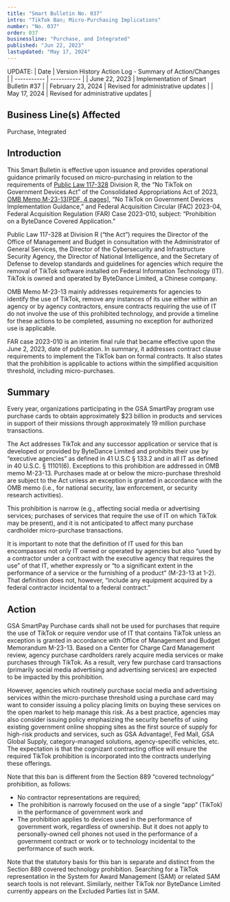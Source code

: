 ```yaml
---
title: "Smart Bulletin No. 037"
intro: "TikTok Ban; Micro-Purchasing Implications"
number: "No. 037"
order: 037
businessline: "Purchase, and Integrated"
published: "Jun 22, 2023"
lastupdated: "May 17, 2024"
---
```


UPDATE:
| Date | Version History Action Log - Summary of Action/Changes |
| ----------- | ----------- |
| June 22, 2023 | Implementation of Smart Bulletin #37 |
| February 23, 2024 | Revised for administrative updates |
| May 17, 2024 | Revised for administrative updates |

## Business Line(s) Affected

Purchase, Integrated

## Introduction

This Smart Bulletin is effective upon issuance and provides operational guidance primarily focused on micro-purchasing in relation to the requirements of [Public Law 117-328](https://www.congress.gov/bill/117th-congress/house-bill/2617/text) Division R, the “No TikTok on Government Devices Act” of the Consolidated Appropriations Act of 2023, [OMB Memo M-23-13[PDF, 4 pages]](https://www.whitehouse.gov/wp-content/uploads/2023/02/M-23-13-No-TikTok-on-Government-Devices-Implementation-Guidance_final.pdf), “No TikTok on Government Devices Implementation Guidance,” and Federal Acquisition Circular (FAC) 2023-04, Federal Acquisition Regulation (FAR) Case 2023-010, subject: “Prohibition on a ByteDance Covered Application.”

Public Law 117-328 at Division R (“the Act”) requires the Director of the Office of Management and Budget in consultation with the Administrator of General Services, the Director of the Cybersecurity and Infrastructure Security Agency, the Director of National Intelligence, and the Secretary of Defense to develop standards and guidelines for agencies which require the removal of TikTok software installed on Federal Information Technology (IT). TikTok is owned and operated by ByteDance Limited, a Chinese company.

OMB Memo M-23-13 mainly addresses requirements for agencies to identify the use of TikTok, remove any instances of its use either within an agency or by agency contractors, ensure contracts requiring the use of IT do not involve the use of this prohibited technology, and provide a timeline for these actions to be completed, assuming no exception for authorized use is applicable.

FAR case 2023-010 is an interim final rule that became effective upon the June 2, 2023, date of publication. In summary, it addresses contract clause requirements to implement the TikTok ban on formal contracts. It also states that the prohibition is applicable to actions within the simplified acquisition threshold, including micro-purchases.

## Summary

Every year, organizations participating in the GSA SmartPay program use purchase cards to obtain approximately $23 billion in products and services in support of their missions through approximately 19 million purchase transactions.

The Act addresses TikTok and any successor application or service that is developed or provided by ByteDance Limited and prohibits their use by “executive agencies” as defined in 41 U.S.C § 133.2 and in all IT as defined in 40 U.S.C. § 11101(6). Exceptions to this prohibition are addressed in OMB memo M-23-13.
Purchases made at or below the micro-purchase threshold are subject to the Act unless an exception is granted in accordance with the OMB memo (i.e., for national security, law enforcement, or security research activities).

This prohibition is narrow (e.g., affecting social media or advertising services; purchases of services that require the use of IT on which TikTok may be present), and it is not anticipated to affect many purchase cardholder micro-purchase transactions.

It is important to note that the definition of IT used for this ban encompasses not only IT owned or operated by agencies but also “used by a contractor under a contract with the executive agency that requires the use” of that IT, whether expressly or “to a significant extent in the performance of a service or the furnishing of a product” (M-23-13 at 1-2). That definition does not, however, “include any equipment acquired by a federal contractor incidental to a federal contract.”

## Action

GSA SmartPay Purchase cards shall not be used for purchases that require the use of TikTok or require vendor use of IT that contains TikTok unless an exception is granted in accordance with Office of Management and Budget Memorandum M-23-13. Based on a Center for Charge Card Management review, agency purchase cardholders rarely acquire media services or make purchases through TikTok. As a result, very few purchase card transactions (primarily social media advertising and advertising services) are expected to be impacted by this prohibition.

However, agencies which routinely purchase social media and advertising services within the micro-purchase threshold using a purchase card may want to consider issuing a policy placing limits on buying these services on the open market to help manage this risk. As a best practice, agencies may also consider issuing policy emphasizing the security benefits of using existing government online shopping sites as the first source of supply for high-risk products and services, such as GSA Advantage!, Fed Mall, GSA Global Supply, category-managed solutions, agency-specific vehicles, etc. The expectation is that the cognizant contracting office will ensure the required TikTok prohibition is incorporated into the contracts underlying these offerings.

Note that this ban is different from the Section 889 “covered technology” prohibition, as follows:
- No contractor representations are required;
- The prohibition is narrowly focused on the use of a single “app” (TikTok) in the performance of government work and
- The prohibition applies to devices used in the performance of government work, regardless of ownership. But it does not apply to personally-owned cell phones not used in the performance of a government contract or work or to technology incidental to the performance of such work.

Note that the statutory basis for this ban is separate and distinct from the Section 889 covered technology prohibition. Searching for a TikTok representation in the System for Award Management (SAM) or related SAM search tools is not relevant. Similarly, neither TikTok nor ByteDance Limited currently appears on the Excluded Parties list in SAM.
